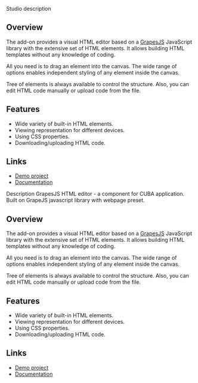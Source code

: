 Studio description
<h2>Overview</h2>

<p>The add-on provides a visual HTML editor based on a <a href="https://grapesjs.com/">GrapesJS</a> JavaScript library with the extensive set of HTML elements. It allows building HTML templates without any knowledge of coding.</p></p>

<p>All you need is to drag an element into the canvas. The wide range of options enables independent styling of any element inside the canvas.</p>

<p>Tree of elements is always available to control the structure. Also, you can edit HTML code manually or upload code from the file.</p>

<h2>Features</h2>
<ul>
<li>Wide variety of built-in HTML elements.</li>
<li>Viewing representation for different devices.</li>
<li>Using CSS properties.</li>
<li>Downloading/uploading HTML code.</li>
</ul>

<h2>Links</h2>
<ul>
<li><a href="https://github.com/cuba-platform/grapesjs-addon-demo">Demo project</a></li>
<li><a href="https://github.com/cuba-platform/grapesjs-addon/blob/master/README.md">Documentation</a></li>
</ul>

Description
GrapesJS HTML editor - a component for CUBA application. Built on GrapeJS javascript library with webpage preset.

## Overview
The add-on provides a visual HTML editor based on a [GrapesJS](https://grapesjs.com/) JavaScript library with the extensive set of HTML elements. It allows building HTML templates without any knowledge of coding.</p>

All you need is to drag an element into the canvas. The wide range of options enables independent styling of any element inside the canvas.

Tree of elements is always available to control the structure. Also, you can edit HTML code manually or upload code from the file.

## Features

* Wide variety of built-in HTML elements.
* Viewing representation for different devices.
* Using CSS properties.
* Downloading/uploading HTML code.

## Links

* [Demo project](https://github.com/cuba-platform/grapesjs-addon-demo)
* [Documentation](https://github.com/cuba-platform/grapesjs-addon/blob/master/README.md)